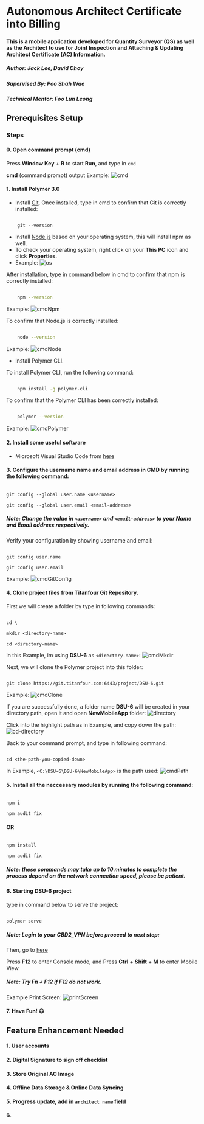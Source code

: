 
# Autonomous Architect Certificate into Billing

#### This is a mobile application developed for Quantity Surveyor (QS) as well as the Architect to use for Joint Inspection and Attaching & Updating Architect Certificate (AC) Information.

##### Author: Jack Lee, David Choy

##### Supervised By: Poo Shah Wae

##### Technical Mentor: Foo Lun Leong

  

## Prerequisites Setup

### Steps

#### 0. Open command prompt (cmd)

Press **Window Key** + **R** to start **Run**, and type in `cmd`

**cmd** (command prompt) output Example: 
	![cmd](/ReadMe%20image/cmdInterface.PNG)

#### 1. Install Polymer 3.0

- Install [Git](https://git-scm.com/download/win).
Once installed, type in cmd to confirm that Git is correctly installed:
```

	git --version

```
- Install [Node.js](https://nodejs.org/en/download/) based on your operating system, this will install npm as well.
- To check your operating system, right click on your **This PC** icon and click **Properties**.
- Example:
	![os](/ReadMe%20image/Operating%20System.png)

After installation, type in command below in cmd to confirm that npm is correctly installed:

```bash

	npm --version

```

Example:
	![cmdNpm](/ReadMe%20image/cmdNpm.PNG)

To confirm that Node.js is correctly installed:

```bash

	node --version

```

Example:
	![cmdNode](/ReadMe%20image/cmdNode.PNG)
	
- Install Polymer CLI.

To install Polymer CLI, run the following command:

```bash

	npm install -g polymer-cli

```

To confirm that the Polymer CLI has been correctly installed:

```bash

	polymer --version

```
Example:
 	![cmdPolymer](/ReadMe%20image/cmdPolymer.PNG)

#### 2. Install some useful software

- Microsoft Visual Studio Code from [here](https://code.visualstudio.com/download)

#### 3. Configure the username name and email address in CMD by running the following command:

```

git config --global user.name <username>

git config --global user.email <email-address>

```
##### Note: Change the value in `<username>` and `<email-address>` to your Name and Email address respectively.
  
Verify your configuration by showing username and email:
```

git config user.name

git config user.email

```

Example:
 	![cmdGitConfig](/ReadMe%20image/cmdGitConfig.PNG)

#### 4. Clone project files from Titanfour Git Repository.

First we will create a folder by type in following commands:

```

cd \

mkdir <directory-name>

cd <directory-name>

```

in this Example, im using **DSU-6** as `<directory-name>`:
 	![cmdMkdir](/ReadMe%20image/cmdMkdir.PNG)


Next, we will clone the Polymer project into this folder:

```

git clone https://git.titanfour.com:6443/project/DSU-6.git

```

Example:
 	![cmdClone](/ReadMe%20image/cmdClone.PNG)

If you are successfully done, a folder name **DSU-6** will be created in your directory path, open it and open **NewMobileApp** folder:
	![directory](/ReadMe%20image/folder.PNG)

Click into the highlight path as in Example, and copy down the path:
	![cd-directory](/ReadMe%20image/cdFolder.png)

Back to your command prompt, and type in following command:

```

cd <the-path-you-copied-down>

```

In Example, `<C:\DSU-6\DSU-6\NewMobileApp>` is the path used:
	![cmdPath](/ReadMe%20image/cmdPath.PNG)

#### 5. Install all the neccessary modules by running the following command:

```

npm i

npm audit fix

```

#### OR

```

npm install

npm audit fix

```
##### Note: these commands may take up to 10 minutes to complete the process depend on the network connection speed, please be patient.

#### 6. Starting DSU-6 project

type in command below to serve the project:
```

polymer serve

```
##### Note: Login to your CBD2_VPN before proceed to next step:

Then, go to [here](localhost:8081)

Press **F12** to enter Console mode, and Press **Ctrl** + **Shift** + **M** to enter Mobile View.
##### Note: Try **Fn** + **F12** if **F12** do not work.

Example Print Screen:
	![printScreen](/ReadMe%20image/printScreen.PNG)

#### 7. Have Fun! :smiley:

## Feature Enhancement Needed

#### 1. User accounts

#### 2. Digital Signature to sign off checklist

#### 3. Store Original AC Image

#### 4. Offline Data Storage & Online Data Syncing

#### 5. Progress update, add in `architect name` field

#### 6.